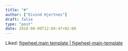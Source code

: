 ```yaml
---
title: "#"
author: ["Eivind Hjertnes"]
draft: false
type: "post"
date: 2018-08-09T12:04:47+02:00
---
```


Liked: [figwheel.main
template | figwheel-main-template](https://rigsomelight.com/figwheel-main-template/)
